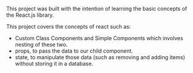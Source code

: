 This project was built with the intention of learning the basic concepts of the React.js library. 

This project covers the concepts of react such as: 

- Custom Class Components and Simple Components which involves nesting of these two.
- props, to pass the data to our child component.
- state, to manipulate those data (such as removing and adding items) without storing it in a database.